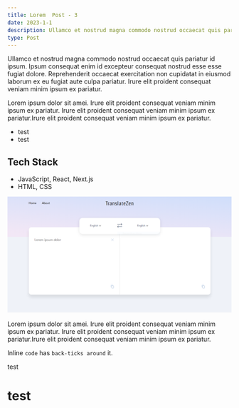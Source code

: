 ```yaml
---
title: Lorem  Post - 3
date: 2023-1-1
description: Ullamco et nostrud magna commodo nostrud occaecat quis pariatur id ipsum. 
type: Post
---
```


Ullamco et nostrud magna commodo nostrud occaecat quis pariatur id ipsum. Ipsum
consequat enim id excepteur consequat nostrud esse esse fugiat dolore.
Reprehenderit occaecat exercitation non cupidatat in eiusmod laborum ex eu
fugiat aute culpa pariatur. Irure elit proident consequat veniam minim ipsum ex
pariatur.

Lorem ipsum dolor sit amei. Irure elit proident consequat veniam minim ipsum ex
pariatur. Irure elit proident consequat veniam minim ipsum ex pariatur.Irure elit proident consequat veniam minim ipsum ex
pariatur.

- test
- test


## Tech Stack
  - JavaScript, React, Next.js
  - HTML, CSS

  ![Screenshot](https://github.com/dogan-ay/translatezen/blob/master/public/translatezen.png)


Lorem ipsum dolor sit amei. Irure elit proident consequat veniam minim ipsum ex
pariatur. Irure elit proident consequat veniam minim ipsum ex pariatur.Irure elit proident consequat veniam minim ipsum ex
pariatur.

Inline `code` has `back-ticks around` it.

<script src="https://gist.github.com/dogan-ay/6aadba96d8016563ae926f9cd8e77e04.js"></script>
<script src="https://gist.github.com/dogan-ay/6aadba96d8016563ae926f9cd8e77e04.js"></script>
test

<h1>test</h1>